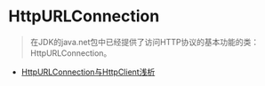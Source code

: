# HttpURLConnection
> 在JDK的java.net包中已经提供了访问HTTP协议的基本功能的类：HttpURLConnection。

- [HttpURLConnection与HttpClient浅析](https://www.cnblogs.com/sharpest/p/7831350.html)

